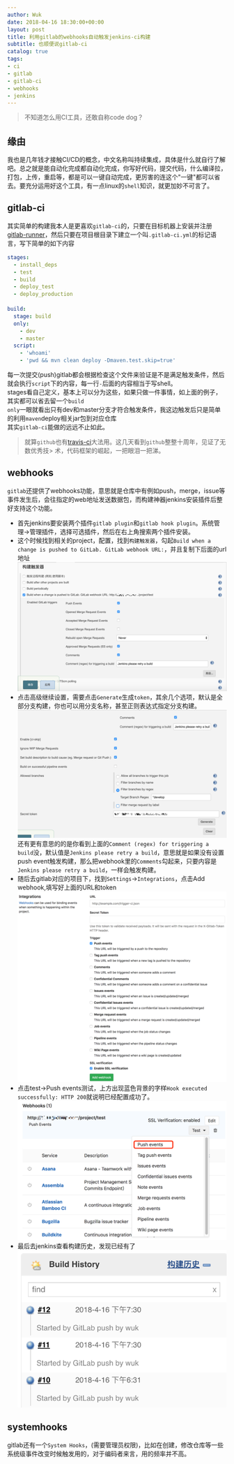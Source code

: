 ```yaml
---
author: Wuk
date: 2018-04-16 18:30:00+00:00
layout: post
title: 利用gitlab的webhooks自动触发jenkins-ci构建
subtitle: 也顺便说gitlab-ci
catalog: true
tags:
- ci
- gitlab
- gitlab-ci
- webhooks
- jenkins
---
```


> 不知道怎么用CI工具，还敢自称code dog？


## 缘由
我也是几年钱才接触CI/CD的概念，中文名称叫持续集成，具体是什么就自行了解吧。总之就是能自动化完成都自动化完成，你写好代码，提交代码，什么编译拉，打包，上传，重启等，都是可以一键自动完成，更厉害的连这个"一键"都可以省去。要充分运用好这个工具，有一点linux的`shell`知识，就更加妙不可言了。

## gitlab-ci
其实简单的构建我本人是更喜欢`gitlab-ci`的，只要在目标机器上安装并注册[gitlab-runner](https://docs.gitlab.com/runner/)，然后只要在项目根目录下建立一个叫`.gitlab-ci.yml`的标记语言，写下简单的如下内容
```yaml
stages:
  - install_deps
  - test
  - build
  - deploy_test
  - deploy_production
    
build:
  stage: build
  only:
    - dev
    - master
  script:
    - 'whoami'
    - 'pwd && mvn clean deploy -Dmaven.test.skip=true'
```
每一次提交(push)gitlab都会根据检查这个文件来验证是不是满足触发条件，然后就会执行`script`下的内容，每一行`-`后面的内容相当于写shell。    
stages看自己定义，基本上可以分为这些，如果只做一件事情，如上面的例子，其实都可以省去留一个`build`    
`only`一眼就看出只有dev和master分支才符合触发条件，我这边触发后只是简单的利用`maven`deploy相关jar包到对应仓库    
其实`gitlab-ci`能做的远远不止如此。    
> 就算`github`也有[travis-ci](https://www.travis-ci.org)大法用。这几天看到`github`整整十周年，见证了无数优秀技> 术，代码框架的崛起，一把眼泪一把涕。

## webhooks
`gitlab`还提供了webhooks功能，意思就是仓库中有例如push，merge，issue等事件发生后，会往指定的web地址发送数据包，而构建神器jenkins安装插件后整好支持这个功能。
- 首先jenkins要安装两个插件`gitlab plugin`和`gitlab hook plugin`。系统管理->管理插件，选择可选插件，然后在右上角搜索两个插件安装。
- 这个时候找到相关的project，配置，找到`构建触发器`，勾起`Build when a change is pushed to GitLab. GitLab webhook URL:`，并且复制下后面的url地址    
![img](/img/in-post/gitlab-hooks-with-jenkins/QQ20180416-190214@2x.png)
- 点击高级继续设置，需要点击`Generate`生成`token`，其余几个选项，默认是全部分支构建，你也可以用分支名称，甚至正则表达式指定分支构建。    
![img](/img/in-post/gitlab-hooks-with-jenkins/QQ20180416-192326@2x.png)    
还有更有意思的的是你看到上面的`Comment (regex) for triggering a build`没，默认值是`Jenkins please retry a build`，意思就是如果没有设置push event触发构建，那么把webhook里的`Comments`勾起来，只要内容是`Jenkins please retry a build`，一样会触发构建。
- 随后去gitlab对应的项目下，找到`Settings`->`Integrations`，点击Add webhook,填写好上面的URL和token        
![img](/img/in-post/gitlab-hooks-with-jenkins/QQ20180416-191450@2x.png)
- 点击test->Push events测试，上方出现蓝色背景的字样`Hook executed successfully: HTTP 200`就说明已经配置成功了。    
![img](/img/in-post/gitlab-hooks-with-jenkins/QQ20180416-191751@2x.png)
- 最后去jenkins查看构建历史，发现已经有了    
![img](/img/in-post/gitlab-hooks-with-jenkins/QQ20180416-193249@2x.png)

## systemhooks
gitlab还有一个`System Hooks`，(需要管理员权限)，比如在创建，修改仓库等一些系统级事件改变时候触发用的，对于编码者来言，用的频率并不高。